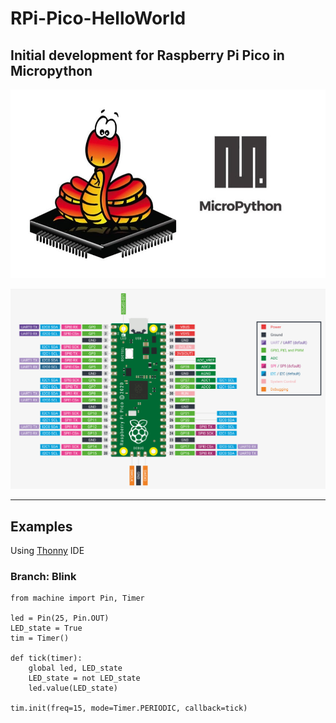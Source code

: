 # RPi-Pico-HelloWorld

## Initial development for Raspberry Pi Pico in Micropython

![Micropython](/assets/images/MicroPython.jpg)


![Pico Pinout](/assets/images/Pico-Pinout.PNG)

---

## Examples

Using [Thonny](https://thonny.org) IDE

### Branch: Blink

```
from machine import Pin, Timer

led = Pin(25, Pin.OUT)
LED_state = True
tim = Timer()

def tick(timer):
    global led, LED_state
    LED_state = not LED_state
    led.value(LED_state)

tim.init(freq=15, mode=Timer.PERIODIC, callback=tick)
```